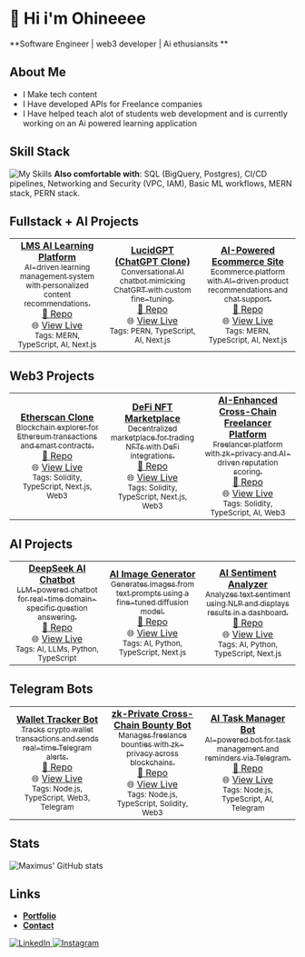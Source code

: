 # 🐐 Hi i'm Ohineeee
**Software Engineer | web3 developer | Ai ethusiansits **

## About Me
- I Make tech content
- I Have developed APIs for Freelance companies
- I Have helped teach alot of students web development and is currently working on an Ai powered learning application

## Skill Stack
<!-- Skill icons provided by skill-icons: https://github.com/tandpfun/skill-icons?tab=readme-ov-file#icons-list -->
![My Skills](https://skillicons.dev/icons?i=aws,docker,git,github,terraform,python,typescript,nodejs,figma,mongodb,express,react,postgres,nextjs,solidity&theme=light)
**Also comfortable with**: SQL (BigQuery, Postgres), CI/CD pipelines, Networking and Security (VPC, IAM), Basic ML workflows, MERN stack, PERN stack.

## Fullstack + AI Projects
<table>
  <tr>
    <td align="center" width="33%">
      <a href="https://github.com/maximus-soares/Projects/blob/main/Fullstack-AI/LMS-AI-Learning-Platform.md">
        <b>LMS AI Learning Platform</b><br/>
        <sub>AI-driven learning management system with personalized content recommendations.</sub><br/>
        🔗 <a href="https://github.com/maximus-soares/Projects/blob/main/Fullstack-AI/LMS-AI-Learning-Platform.md">Repo</a><br/>
        🌐 <a href="https://lms-ai-demo.nextwork.org">View Live</a><br/>
        <sub>Tags: MERN, TypeScript, AI, Next.js</sub>
    </td>
    <td align="center" width="33%">
      <a href="https://github.com/maximus-soares/Projects/blob/main/Fullstack-AI/LucidGPT.md">
        <b>LucidGPT (ChatGPT Clone)</b><br/>
        <sub>Conversational AI chatbot mimicking ChatGPT with custom fine-tuning.</sub><br/>
        🔗 <a href="https://github.com/maximus-soares/Projects/blob/main/Fullstack-AI/LucidGPT.md">Repo</a><br/>
        🌐 <a href="https://lucidgpt.nextwork.org">View Live</a><br/>
        <sub>Tags: PERN, TypeScript, AI, Next.js</sub>
    </td>
    <td align="center" width="33%">
      <a href="https://github.com/maximus-soares/Projects/blob/main/Fullstack-AI/AI-Ecommerce-Site.md">
        <b>AI-Powered Ecommerce Site</b><br/>
        <sub>Ecommerce platform with AI-driven product recommendations and chat support.</sub><br/>
        🔗 <a href="https://github.com/maximus-soares/Projects/blob/main/Fullstack-AI/AI-Ecommerce-Site.md">Repo</a><br/>
        🌐 <a href="https://ai-ecommerce.nextwork.org">View Live</a><br/>
        <sub>Tags: MERN, TypeScript, AI, Next.js</sub>
    </td>
  </tr>
</table>

## Web3 Projects
<table>
  <tr>
    <td align="center" width="33%">
      <a href="https://github.com/maximus-soares/Projects/blob/main/Web3/Etherscan.md">
        <b>Etherscan Clone</b><br/>
        <sub>Blockchain explorer for Ethereum transactions and smart contracts.</sub><br/>
        🔗 <a href="https://github.com/maximus-soares/Projects/blob/main/Web3/Etherscan.md">Repo</a><br/>
        🌐 <a href="https://etherscan-clone.nextwork.org">View Live</a><br/>
        <sub>Tags: Solidity, TypeScript, Next.js, Web3</sub>
    </td>
    <td align="center" width="33%">
      <a href="https://github.com/maximus-soares/Projects/blob/main/Web3/Defi-NFT-Marketplace.md">
        <b>DeFi NFT Marketplace</b><br/>
        <sub>Decentralized marketplace for trading NFTs with DeFi integrations.</sub><br/>
        🔗 <a href="https://github.com/maximus-soares/Projects/blob/main/Web3/Defi-NFT-Marketplace.md">Repo</a><br/>
        🌐 <a href="https://defi-nft.nextwork.org">View Live</a><br/>
        <sub>Tags: Solidity, TypeScript, Next.js, Web3</sub>
    </td>
    <td align="center" width="33%">
      <a href="https://github.com/maximus-soares/Projects/blob/main/Web3/AI-Cross-Chain-Freelancer.md">
        <b>AI-Enhanced Cross-Chain Freelancer Platform</b><br/>
        <sub>Freelancer platform with zk-privacy and AI-driven reputation scoring.</sub><br/>
        🔗 <a href="https://github.com/maximus-soares/Projects/blob/main/Web3/AI-Cross-Chain-Freelancer.md">Repo</a><br/>
        🌐 <a href="https://ai-freelancer.nextwork.org">View Live</a><br/>
        <sub>Tags: Solidity, TypeScript, AI, Web3</sub>
    </td>
  </tr>
</table>

## AI Projects
<table>
  <tr>
    <td align="center" width="33%">
      <a href="https://github.com/maximus-soares/Projects/blob/main/AI/DeepSeek-AI-Chatbot.md">
        <b>DeepSeek AI Chatbot</b><br/>
        <sub>LLM-powered chatbot for real-time domain-specific question answering.</sub><br/>
        🔗 <a href="https://github.com/maximus-soares/Projects/blob/main/AI/DeepSeek-AI-Chatbot.md">Repo</a><br/>
        🌐 <a href="https://deepseek.nextwork.org">View Live</a><br/>
        <sub>Tags: AI, LLMs, Python, TypeScript</sub>
    </td>
    <td align="center" width="33%">
      <a href="https://github.com/maximus-soares/Projects/blob/main/AI/AI-Image-Generator.md">
        <b>AI Image Generator</b><br/>
        <sub>Generates images from text prompts using a fine-tuned diffusion model.</sub><br/>
        🔗 <a href="https://github.com/maximus-soares/Projects/blob/main/AI/AI-Image-Generator.md">Repo</a><br/>
        🌐 <a href="https://ai-image-gen.nextwork.org">View Live</a><br/>
        <sub>Tags: AI, Python, TypeScript, Next.js</sub>
    </td>
    <td align="center" width="33%">
      <a href="https://github.com/maximus-soares/Projects/blob/main/AI/AI-Sentiment-Analyzer.md">
        <b>AI Sentiment Analyzer</b><br/>
        <sub>Analyzes text sentiment using NLP and displays results in a dashboard.</sub><br/>
        🔗 <a href="https://github.com/maximus-soares/Projects/blob/main/AI/AI-Sentiment-Analyzer.md">Repo</a><br/>
        🌐 <a href="https://ai-sentiment.nextwork.org">View Live</a><br/>
        <sub>Tags: AI, Python, TypeScript, Next.js</sub>
    </td>
  </tr>
</table>

## Telegram Bots
<table>
  <tr>
    <td align="center" width="33%">
      <a href="https://github.com/maximus-soares/Projects/blob/main/Telegram-Bots/Wallet-Tracker-Bot.md">
        <b>Wallet Tracker Bot</b><br/>
        <sub>Tracks crypto wallet transactions and sends real-time Telegram alerts.</sub><br/>
        🔗 <a href="https://github.com/maximus-soares/Projects/blob/main/Telegram-Bots/Wallet-Tracker-Bot.md">Repo</a><br/>
        🌐 <a href="https://t.me/WalletTrackerBot">View Live</a><br/>
        <sub>Tags: Node.js, TypeScript, Web3, Telegram</sub>
    </td>
    <td align="center" width="33%">
      <a href="https://github.com/maximus-soares/Projects/blob/main/Telegram-Bots/zk-Bounty-Bot.md">
        <b>zk-Private Cross-Chain Bounty Bot</b><br/>
        <sub>Manages freelance bounties with zk-privacy across blockchains.</sub><br/>
        🔗 <a href="https://github.com/maximus-soares/Projects/blob/main/Telegram-Bots/zk-Bounty-Bot.md">Repo</a><br/>
        🌐 <a href="https://t.me/zkBountyBot">View Live</a><br/>
        <sub>Tags: Node.js, TypeScript, Solidity, Web3</sub>
    </td>
    <td align="center" width="33%">
      <a href="https://github.com/maximus-soares/Projects/blob/main/Telegram-Bots/AI-Task-Manager-Bot.md">
        <b>AI Task Manager Bot</b><br/>
        <sub>AI-powered bot for task management and reminders via Telegram.</sub><br/>
        🔗 <a href="https://github.com/maximus-soares/Projects/blob/main/Telegram-Bots/AI-Task-Manager-Bot.md">Repo</a><br/>
        🌐 <a href="https://t.me/AITaskBot">View Live</a><br/>
        <sub>Tags: Node.js, TypeScript, AI, Telegram</sub>
    </td>
  </tr>
</table>

## Stats
<!-- Stats card by anuraghazra/github-readme-stats: https://github.com/anuraghazra/github-readme-stats -->
![Maximus' GitHub stats](https://github-readme-stats.vercel.app/api?username=maximus-soares&show_icons=true&theme=gruvbox)

## Links
<!-- Section layout inspired by: https://github.com/abhisheknaiidu/awesome-github-profile-readme?tab=readme-ov-file#descriptive- -->
- [**Portfolio**](https://learn.nextwork.org/happy_maroon_jolly_red_currant/portfolio)
- [**Contact**](mailto:maximus@nextwork.org)
<a href="https://www.linkedin.com/in/maximus-soares/" target="_blank">
  <img src="https://skillicons.dev/icons?i=linkedin" alt="LinkedIn" />
</a>
<a href="https://www.instagram.com/mmaximus.soares/" target="_blank">
  <img src="https://skillicons.dev/icons?i=instagram" alt="Instagram" />
</a>

